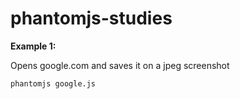 # phantomjs-studies

**Example 1:** 

Opens google.com and saves it on a jpeg screenshot

    phantomjs google.js
